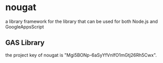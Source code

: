 # nougat
 a library framework for the library that can be used for both Node.js and GoogleAppsScript


## GAS Library
the project key of nougat is "Mgi5BONp-6aSyYfVnIfO1mGtj26Rh5Cwx".
